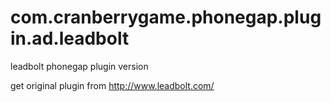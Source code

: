 
# com.cranberrygame.phonegap.plugin.ad.leadbolt

leadbolt phonegap plugin version

get original plugin from http://www.leadbolt.com/
